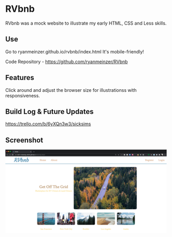 # RVbnb

RVbnb was a mock website to illustrate my early HTML, CSS and Less skills.

## Use

Go to ryanmeinzer.github.io/rvbnb/index.html It's mobile-friendly!

Code Repository - https://github.com/ryanmeinzer/RVbnb

## Features

Click around and adjust the browser size for illustrationss with responsiveness. 

## Build Log & Future Updates

https://trello.com/b/6yXQn3w3/sicksims

## Screenshot

![RVbnb Screenshot](/rvbnb-screenshot.png)
